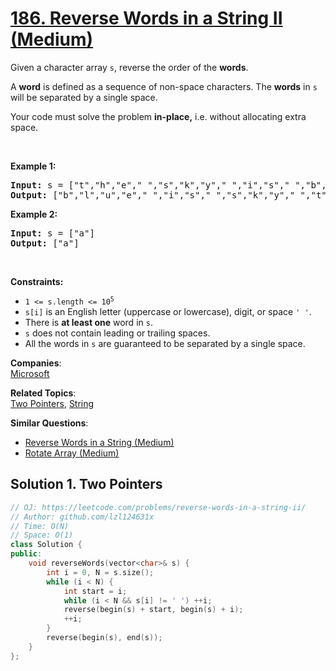 # [186. Reverse Words in a String II (Medium)](https://leetcode.com/problems/reverse-words-in-a-string-ii/)

<p>Given a character array <code>s</code>, reverse the order of the <strong>words</strong>.</p>

<p>A <strong>word</strong> is defined as a sequence of non-space characters. The <strong>words</strong> in <code>s</code> will be separated by a single space.</p>

<p>Your code must solve the problem&nbsp;<strong>in-place,</strong> i.e. without allocating extra space.</p>

<p>&nbsp;</p>
<p><strong>Example 1:</strong></p>
<pre><strong>Input:</strong> s = ["t","h","e"," ","s","k","y"," ","i","s"," ","b","l","u","e"]
<strong>Output:</strong> ["b","l","u","e"," ","i","s"," ","s","k","y"," ","t","h","e"]
</pre><p><strong>Example 2:</strong></p>
<pre><strong>Input:</strong> s = ["a"]
<strong>Output:</strong> ["a"]
</pre>
<p>&nbsp;</p>
<p><strong>Constraints:</strong></p>

<ul>
	<li><code>1 &lt;= s.length &lt;= 10<sup>5</sup></code></li>
	<li><code>s[i]</code> is an English letter (uppercase or lowercase), digit, or space <code>' '</code>.</li>
	<li>There is <strong>at least one</strong> word in <code>s</code>.</li>
	<li><code>s</code> does not contain leading or trailing spaces.</li>
	<li>All the words in <code>s</code> are guaranteed to be separated by a single space.</li>
</ul>


**Companies**:  
[Microsoft](https://leetcode.com/company/microsoft)

**Related Topics**:  
[Two Pointers](https://leetcode.com/tag/two-pointers/), [String](https://leetcode.com/tag/string/)

**Similar Questions**:
* [Reverse Words in a String (Medium)](https://leetcode.com/problems/reverse-words-in-a-string/)
* [Rotate Array (Medium)](https://leetcode.com/problems/rotate-array/)

## Solution 1. Two Pointers

```cpp
// OJ: https://leetcode.com/problems/reverse-words-in-a-string-ii/
// Author: github.com/lzl124631x
// Time: O(N)
// Space: O(1)
class Solution {
public:
    void reverseWords(vector<char>& s) {
        int i = 0, N = s.size();
        while (i < N) {
            int start = i;
            while (i < N && s[i] != ' ') ++i;
            reverse(begin(s) + start, begin(s) + i);
            ++i;
        }
        reverse(begin(s), end(s));
    }
};
```